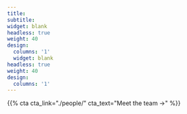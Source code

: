 ```yaml
---
title:
subtitle:
widget: blank
headless: true
weight: 40
design:
  columns: '1'
  widget: blank
headless: true
weight: 40
design:
  columns: '1'
---
```


{{% cta cta_link="./people/" cta_text="Meet the team →" %}}
